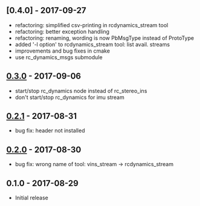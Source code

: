 [0.4.0] - 2017-09-27
--------------------

- refactoring: simplified csv-printing in rcdynamics_stream tool
- refactoring: better exception handling
- refactoring: renaming, wording is now PbMsgType instead of ProtoType
- added '-l option' to rcdynamics_stream tool: list avail. streams
- improvements and bug fixes in cmake
- use rc_dynamics_msgs submodule


[0.3.0] - 2017-09-06
--------------------

- start/stop rc_dynamics node instead of rc_stereo_ins
- don't start/stop rc_dynamics for imu stream

[0.2.1] - 2017-08-31
--------------------

- bug fix: header not installed 

[0.2.0] - 2017-08-30
--------------------

- bug fix: wrong name of tool: vins_stream -> rcdynamics_stream

0.1.0 - 2017-08-29
------------------

- Initial release

[0.3.0]: https://github.com/roboception/rc_dynamics_api/compare/v0.2.1...v0.3.0
[0.2.1]: https://github.com/roboception/rc_dynamics_api/compare/v0.2.0...v0.2.1
[0.2.0]: https://github.com/roboception/rc_dynamics_api/compare/v0.1.0...v0.2.0
